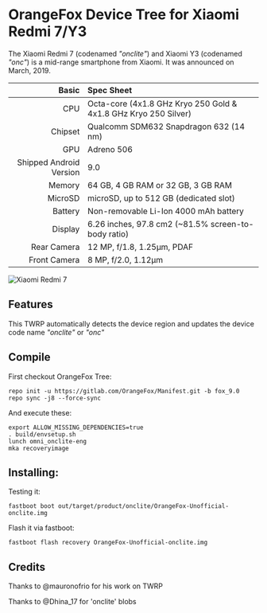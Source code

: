 OrangeFox Device Tree for Xiaomi Redmi 7/Y3
======================================

The Xiaomi Redmi 7 (codenamed _"onclite"_) and Xiaomi Y3 (codenamed _"onc"_) is a mid-range smartphone from Xiaomi.
It was announced on March, 2019.

Basic                   | Spec Sheet
-----------------------:|:-------------------------
CPU                     | Octa-core (4x1.8 GHz Kryo 250 Gold & 4x1.8 GHz Kryo 250 Silver)
Chipset                 | Qualcomm SDM632 Snapdragon 632 (14 nm)
GPU                     | Adreno 506
Shipped Android Version | 9.0
Memory                  | 64 GB, 4 GB RAM or 32 GB, 3 GB RAM
MicroSD                 | microSD, up to 512 GB (dedicated slot)
Battery                 | Non-removable Li-Ion 4000 mAh battery
Display                 | 6.26 inches, 97.8 cm2 (~81.5% screen-to-body ratio)
Rear Camera             | 12 MP, f/1.8, 1.25µm, PDAF
Front Camera            | 8 MP, f/2.0, 1.12µm

![Xiaomi Redmi 7](https://ru-mi.com/image/cache/data/Tovari/Smartphoni/redmi7/ava/redmi_7_red_4-800x800.jpg "Xiaomi Redmi 7")

## Features

This TWRP automatically detects the device region and updates the device code name _"onclite"_ or _"onc"_

## Compile

First checkout OrangeFox Tree:

```
repo init -u https://gitlab.com/OrangeFox/Manifest.git -b fox_9.0
repo sync -j8 --force-sync
```

And execute these:

```
export ALLOW_MISSING_DEPENDENCIES=true
. build/envsetup.sh
lunch omni_onclite-eng
mka recoveryimage
```

## Installing:

Testing it:
```
fastboot boot out/target/product/onclite/OrangeFox-Unofficial-onclite.img
```

Flash it via fastboot:
```
fastboot flash recovery OrangeFox-Unofficial-onclite.img
```

## Credits

Thanks to @mauronofrio for his work on TWRP

Thanks to @Dhina_17 for 'onclite' blobs
